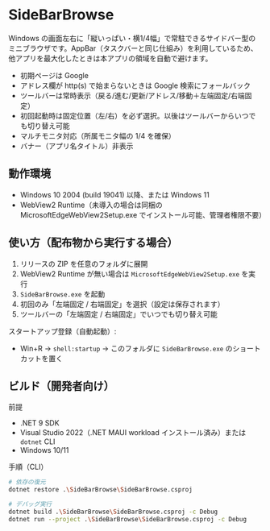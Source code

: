 # SideBarBrowse

Windows の画面左右に「縦いっぱい・横1/4幅」で常駐できるサイドバー型のミニブラウザです。AppBar（タスクバーと同じ仕組み）を利用しているため、他アプリを最大化したときは本アプリの領域を自動で避けます。

- 初期ページは Google
- アドレス欄が http(s) で始まらないときは Google 検索にフォールバック
- ツールバーは常時表示（戻る/進む/更新/アドレス/移動＋左端固定/右端固定）
- 初回起動時は固定位置（左/右）を必ず選択。以後はツールバーからいつでも切り替え可能
- マルチモニタ対応（所属モニタ幅の 1/4 を確保）
- バナー（アプリ名タイトル）非表示

## 動作環境
- Windows 10 2004 (build 19041) 以降、または Windows 11
- WebView2 Runtime（未導入の場合は同梱の MicrosoftEdgeWebView2Setup.exe でインストール可能、管理者権限不要）

## 使い方（配布物から実行する場合）
1. リリースの ZIP を任意のフォルダに展開
2. WebView2 Runtime が無い場合は `MicrosoftEdgeWebView2Setup.exe` を実行
3. `SideBarBrowse.exe` を起動
4. 初回のみ「左端固定 / 右端固定」を選択（設定は保存されます）
5. ツールバーの「左端固定 / 右端固定」でいつでも切り替え可能

スタートアップ登録（自動起動）:
- Win+R → `shell:startup` → このフォルダに `SideBarBrowse.exe` のショートカットを置く

## ビルド（開発者向け）
前提
- .NET 9 SDK
- Visual Studio 2022（.NET MAUI workload インストール済み）または `dotnet` CLI
- Windows 10/11

手順（CLI）
```bash
# 依存の復元
dotnet restore .\SideBarBrowse\SideBarBrowse.csproj

# デバッグ実行
dotnet build .\SideBarBrowse\SideBarBrowse.csproj -c Debug
dotnet run --project .\SideBarBrowse\SideBarBrowse.csproj -c Debug


